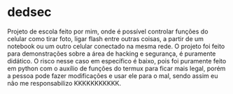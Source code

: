 # dedsec
Projeto de escola feito por mim, onde é possível controlar funções do celular como tirar foto, ligar flash entre outras coisas, a partir de um notebook ou um outro celular conectado na mesma rede.
O projeto foi feito para demonstrações sobre a área de hacking e segurança, é puramente didático. O risco nesse caso em específico é baixo, pois foi puramente feito em python com o auxílio de funções do termux para ficar mais legal, porém a pessoa pode fazer modificações e usar ele para o mal, sendo assim eu não me responsabilizo KKKKKKKKKKK.
